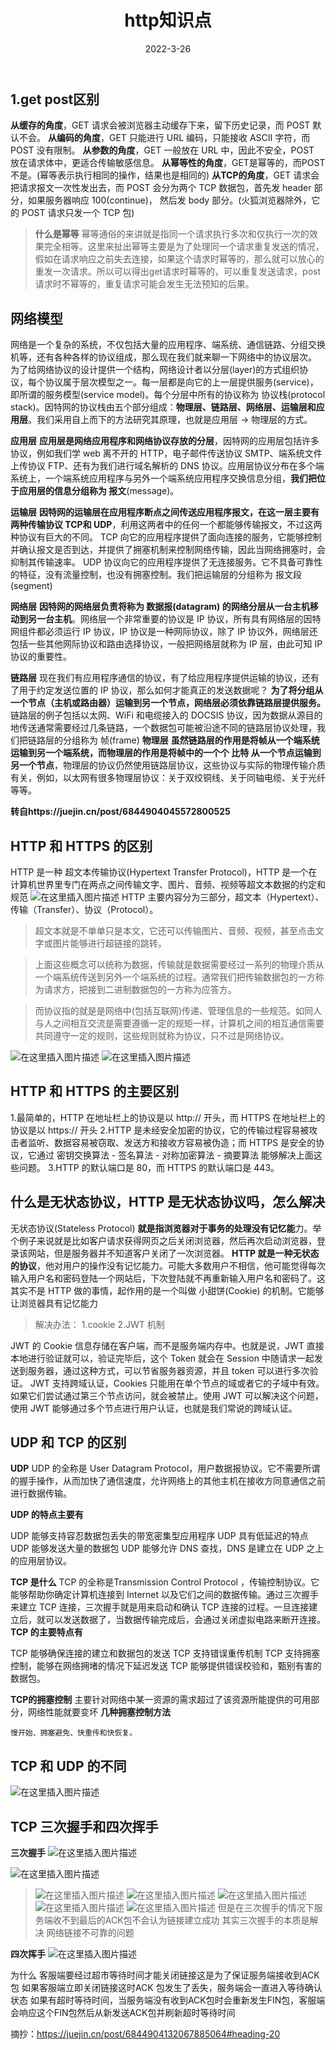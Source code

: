 ﻿---
title: http知识点
date: 2022-3-26
tags:
---
## 1.get post区别

**从缓存的角度**，GET 请求会被浏览器主动缓存下来，留下历史记录，而 POST 默认不会。
**从编码的角度**，GET 只能进行 URL 编码，只能接收 ASCII 字符，而 POST 没有限制。
**从参数的角度**，GET 一般放在 URL 中，因此不安全，POST 放在请求体中，更适合传输敏感信息。
**从幂等性的角度**，GET是幂等的，而POST不是。(幂等表示执行相同的操作，结果也是相同的)
**从TCP的角度**，GET 请求会把请求报文一次性发出去，而 POST 会分为两个 TCP 数据包，首先发 header 部分，如果服务器响应 100(continue)， 然后发 body 部分。(火狐浏览器除外，它的 POST 请求只发一个 TCP 包)

> **什么是幂等**
> 幂等通俗的来讲就是指同一个请求执行多次和仅执行一次的效果完全相等。这里来扯出幂等主要是为了处理同一个请求重复发送的情况，假如在请求响应之前失去连接，如果这个请求时幂等的，那么就可以放心的重发一次请求。所以可以得出get请求时幂等的，可以重复发送请求，post请求时不幂等的，重复请求可能会发生无法预知的后果。
## 网络模型
网络是一个复杂的系统，不仅包括大量的应用程序、端系统、通信链路、分组交换机等，还有各种各样的协议组成，那么现在我们就来聊一下网络中的协议层次。
为了给网络协议的设计提供一个结构，网络设计者以分层(layer)的方式组织协议，每个协议属于层次模型之一。每一层都是向它的上一层提供服务(service)，即所谓的服务模型(service model)。每个分层中所有的协议称为 协议栈(protocol stack)。因特网的协议栈由五个部分组成：**物理层、链路层、网络层、运输层和应用层**。我们采用自上而下的方法研究其原理，也就是应用层 -> 物理层的方式。


**应用层**
**应用层是网络应用程序和网络协议存放的分层**，因特网的应用层包括许多协议，例如我们学 web 离不开的 HTTP，电子邮件传送协议 SMTP、端系统文件上传协议 FTP、还有为我们进行域名解析的 DNS 协议。应用层协议分布在多个端系统上，一个端系统应用程序与另外一个端系统应用程序交换信息分组，**我们把位于应用层的信息分组称为 报文**(message)。

**运输层**
**因特网的运输层在应用程序断点之间传送应用程序报文，在这一层主要有两种传输协议 TCP和 UDP**，利用这两者中的任何一个都能够传输报文，不过这两种协议有巨大的不同。
TCP 向它的应用程序提供了面向连接的服务，它能够控制并确认报文是否到达，并提供了拥塞机制来控制网络传输，因此当网络拥塞时，会抑制其传输速率。
UDP 协议向它的应用程序提供了无连接服务。它不具备可靠性的特征，没有流量控制，也没有拥塞控制。我们把运输层的分组称为 报文段(segment)

**网络层**
**因特网的网络层负责将称为 数据报(datagram) 的网络分层从一台主机移动到另一台主机**。网络层一个非常重要的协议是 IP 协议，所有具有网络层的因特网组件都必须运行 IP 协议，IP 协议是一种网际协议，除了 IP 协议外，网络层还包括一些其他网际协议和路由选择协议，一般把网络层就称为 IP 层，由此可知 IP 协议的重要性。

**链路层**
现在我们有应用程序通信的协议，有了给应用程序提供运输的协议，还有了用于约定发送位置的 IP 协议，那么如何才能真正的发送数据呢？ **为了将分组从一个节点（主机或路由器）运输到另一个节点，网络层必须依靠链路层提供服务。** 链路层的例子包括以太网、WiFi 和电缆接入的 DOCSIS 协议，因为数据从源目的地传送通常需要经过几条链路，一个数据包可能被沿途不同的链路层协议处理，我们把链路层的分组称为 帧(frame) 
**物理层**
**虽然链路层的作用是将帧从一个端系统运输到另一个端系统，而物理层的作用是将帧中的一个个 比特 从一个节点运输到另一个节点**，物理层的协议仍然使用链路层协议，这些协议与实际的物理传输介质有关，例如，以太网有很多物理层协议：关于双绞铜线、关于同轴电缆、关于光纤等等。

**转自https://juejin.cn/post/6844904045572800525**
## HTTP 和 HTTPS 的区别
HTTP 是一种 超文本传输协议(Hypertext Transfer Protocol)，HTTP 是一个在计算机世界里专门在两点之间传输文字、图片、音频、视频等超文本数据的约定和规范
![在这里插入图片描述](https://img-blog.csdnimg.cn/9289d895315e4e518c9fbace4f4177d6.png?x-oss-process=image/watermark,type_d3F5LXplbmhlaQ,shadow_50,text_Q1NETiBA5LiH5LqL6IOc5oSPc3k=,size_20,color_FFFFFF,t_70,g_se,x_16)
HTTP 主要内容分为三部分，超文本（Hypertext）、传输（Transfer）、协议（Protocol）。

> 超文本就是不单单只是本文，它还可以传输图片、音频、视频，甚至点击文字或图片能够进行超链接的跳转。

> 上面这些概念可以统称为数据，传输就是数据需要经过一系列的物理介质从一个端系统传送到另外一个端系统的过程。通常我们把传输数据包的一方称为请求方，把接到二进制数据包的一方称为应答方。

> 而协议指的就是是网络中(包括互联网)传递、管理信息的一些规范。如同人与人之间相互交流是需要遵循一定的规矩一样，计算机之间的相互通信需要共同遵守一定的规则，这些规则就称为协议，只不过是网络协议。

![在这里插入图片描述](https://img-blog.csdnimg.cn/20ca507695d1455cb852a8592beeb98d.png?x-oss-process=image/watermark,type_d3F5LXplbmhlaQ,shadow_50,text_Q1NETiBA5LiH5LqL6IOc5oSPc3k=,size_20,color_FFFFFF,t_70,g_se,x_16)
![在这里插入图片描述](https://img-blog.csdnimg.cn/fd7c74a0afe14e2daa41c0903795f9f1.png?x-oss-process=image/watermark,type_d3F5LXplbmhlaQ,shadow_50,text_Q1NETiBA5LiH5LqL6IOc5oSPc3k=,size_20,color_FFFFFF,t_70,g_se,x_16)
## HTTP 和 HTTPS 的主要区别
1.最简单的，HTTP 在地址栏上的协议是以 http:// 开头，而 HTTPS 在地址栏上的协议是以 https:// 开头
2.HTTP 是未经安全加密的协议，它的传输过程容易被攻击者监听、数据容易被窃取、发送方和接收方容易被伪造；而 HTTPS 是安全的协议，它通过 密钥交换算法 - 签名算法 - 对称加密算法 - 摘要算法 能够解决上面这些问题。
3.HTTP 的默认端口是 80，而 HTTPS 的默认端口是 443。
## 什么是无状态协议，HTTP 是无状态协议吗，怎么解决
无状态协议(Stateless Protocol) **就是指浏览器对于事务的处理没有记忆能**力。举个例子来说就是比如客户请求获得网页之后关闭浏览器，然后再次启动浏览器，登录该网站，但是服务器并不知道客户关闭了一次浏览器。
**HTTP 就是一种无状态的协议**，他对用户的操作没有记忆能力。可能大多数用户不相信，他可能觉得每次输入用户名和密码登陆一个网站后，下次登陆就不再重新输入用户名和密码了。这其实不是 HTTP 做的事情，起作用的是一个叫做 小甜饼(Cookie) 的机制。它能够让浏览器具有记忆能力

> 解决办法：
> 1.cookie
> 2.JWT 机制

JWT 的 Cookie 信息存储在客户端，而不是服务端内存中。也就是说，JWT 直接本地进行验证就可以，验证完毕后，这个 Token 就会在 Session 中随请求一起发送到服务器，通过这种方式，可以节省服务器资源，并且 token 可以进行多次验证。
JWT 支持跨域认证，Cookies 只能用在单个节点的域或者它的子域中有效。如果它们尝试通过第三个节点访问，就会被禁止。使用 JWT 可以解决这个问题，使用 JWT 能够通过多个节点进行用户认证，也就是我们常说的跨域认证。

## UDP 和 TCP 的区别
**UDP**
UDP 的全称是 User Datagram Protocol，用户数据报协议。它不需要所谓的握手操作，从而加快了通信速度，允许网络上的其他主机在接收方同意通信之前进行数据传输。


**UDP 的特点主要有**

UDP 能够支持容忍数据包丢失的带宽密集型应用程序
UDP 具有低延迟的特点
UDP 能够发送大量的数据包
UDP 能够允许 DNS 查找，DNS 是建立在 UDP 之上的应用层协议。

**TCP 是什么**
TCP 的全称是Transmission Control Protocol ，传输控制协议。它能够帮助你确定计算机连接到 Internet 以及它们之间的数据传输。通过三次握手来建立 TCP 连接，三次握手就是用来启动和确认 TCP 连接的过程。一旦连接建立后，就可以发送数据了，当数据传输完成后，会通过关闭虚拟电路来断开连接。
**TCP 的主要特点有**

TCP 能够确保连接的建立和数据包的发送
TCP 支持错误重传机制
TCP 支持拥塞控制，能够在网络拥堵的情况下延迟发送
TCP 能够提供错误校验和，甄别有害的数据包。

**TCP的拥塞控制**
主要针对网络中某一资源的需求超过了该资源所能提供的可用部分，网络性能就要变坏
**几种拥塞控制方法**

    慢开始、拥塞避免、快重传和快恢复。

## TCP 和 UDP 的不同
![在这里插入图片描述](https://img-blog.csdnimg.cn/27663104326b41d9af9532d9a87a137c.png?x-oss-process=image/watermark,type_d3F5LXplbmhlaQ,shadow_50,text_Q1NETiBA5LiH5LqL6IOc5oSPc3k=,size_20,color_FFFFFF,t_70,g_se,x_16)

## TCP 三次握手和四次挥手
**三次握手**
![在这里插入图片描述](https://img-blog.csdnimg.cn/9883a0cf13224dbb824f66ab328aa7ba.png?x-oss-process=image/watermark,type_d3F5LXplbmhlaQ,shadow_50,text_Q1NETiBA5LiH5LqL6IOc5oSPc3k=,size_20,color_FFFFFF,t_70,g_se,x_16)

 ![在这里插入图片描述](https://img-blog.csdnimg.cn/08afbb69a310490eab4cd469fb8ef2df.png?x-oss-process=image/watermark,type_d3F5LXplbmhlaQ,shadow_50,text_Q1NETiBA5oiR6KaB5a2m5YmN56uv44CC,size_20,color_FFFFFF,t_70,g_se,x_16)
> ![在这里插入图片描述](https://img-blog.csdnimg.cn/c58c493fa4c74fa38d2ac62d00b2cd3f.png?x-oss-process=image/watermark,type_d3F5LXplbmhlaQ,shadow_50,text_Q1NETiBA5oiR6KaB5a2m5YmN56uv44CC,size_20,color_FFFFFF,t_70,g_se,x_16)
> ![在这里插入图片描述](https://img-blog.csdnimg.cn/788eeea0d89246549c213aff48e6daab.png?x-oss-process=image/watermark,type_d3F5LXplbmhlaQ,shadow_50,text_Q1NETiBA5oiR6KaB5a2m5YmN56uv44CC,size_20,color_FFFFFF,t_70,g_se,x_16)
> ![在这里插入图片描述](https://img-blog.csdnimg.cn/9d35904b3db74beb91e92fda5db0e341.png?x-oss-process=image/watermark,type_d3F5LXplbmhlaQ,shadow_50,text_Q1NETiBA5oiR6KaB5a2m5YmN56uv44CC,size_20,color_FFFFFF,t_70,g_se,x_16)![在这里插入图片描述](https://img-blog.csdnimg.cn/26c4584d5a894dd1a4cc76d987c8d976.png?x-oss-process=image/watermark,type_d3F5LXplbmhlaQ,shadow_50,text_Q1NETiBA5oiR6KaB5a2m5YmN56uv44CC,size_20,color_FFFFFF,t_70,g_se,x_16)
> ![在这里插入图片描述](https://img-blog.csdnimg.cn/0bdd59d415284ac0af3031ca4ad8677b.png?x-oss-process=image/watermark,type_d3F5LXplbmhlaQ,shadow_50,text_Q1NETiBA5oiR6KaB5a2m5YmN56uv44CC,size_20,color_FFFFFF,t_70,g_se,x_16)
> 但是在三次握手的情况下服务端收不到最后的ACK包不会认为链接建立成功
> 其实三次握手的本质是解决 网络链接不可靠的问题

**四次挥手**
![在这里插入图片描述](https://img-blog.csdnimg.cn/03c5fddd9ae849288ba57a444d00d427.png?x-oss-process=image/watermark,type_d3F5LXplbmhlaQ,shadow_50,text_Q1NETiBA5oiR6KaB5a2m5YmN56uv44CC,size_20,color_FFFFFF,t_70,g_se,x_16)

为什么 客服端要经过超市等待时间才能关闭链接这是为了保证服务端接收到ACK包
如果客服端立即关闭链接这时ACK 包发生了丢失，服务端会一直进入等待确认状态
如果有超时等待时间，当服务端没有收到ACK包时会重新发生FIN包，客服端会响应这个FIN包然后从新发送ACK包并刷新超时等待时间

摘抄：https://juejin.cn/post/6844904132067885064#heading-20
